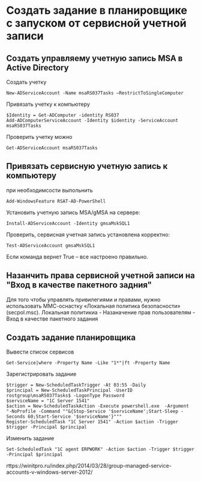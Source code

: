 # Создать задание в планировщике с запуском от сервисной учетной записи
## Создать управляему учетную запись MSA в Active Directory 
Создать учетку 
```
New-ADServiceAccount -Name msaRS037Tasks –RestrictToSingleComputer
```
Привязать учетку к компьютеру
```
$Identity = Get-ADComputer -identity RS037
Add-ADComputerServiceAccount -Identity $identity -ServiceAccount msaRS037Tasks
```
Проверить учетку можно
```
Get-ADServiceAccount msaRS037Tasks
```
## Привязать сервисную учетную запись к компьютеру
при необходимсости выпольнить
```
Add-WindowsFeature RSAT-AD-PowerShell
```
Установить учетную запись MSA/gMSA на сервере: 
```
Install-ADServiceAccount -Identity gmsaMskSQL1
```
Проверить, сервисная учетная запись установлена корректно: 
```
Test-ADServiceAccount gmsaMskSQL1
```
Если команда вернет True – все настроено правильно. 

## Назанчить права сервисной учетной записи на "Вход в качестве пакетного задния"
Для того чтобы управлять привилегиями и правами, нужно использовать ММС-оснастку «Локальная политика безопасности» (secpol.msc). 
Локальная политикиа - Назаначение прав пользователям - Вход в качестве пакетного задания 

## Создать задание планировщика
Вывести список сервисов
```
Get-Service|where -Property Name -Like "1*"|ft -Property Name
```
Зарегистрировать задание
```
$trigger = New-ScheduledTaskTrigger -At 03:55 -Daily
$principal = New-ScheduledTaskPrincipal -UserID rostgroup\msaRS037Tasks$ -LogonType Password
$serviceName = "1C Server 1541"
$action = New-ScheduledTaskAction -Execute powershell.exe  -Argument "-NoProfile -Command ""&{Stop-Service '$serviceName';Start-Sleep -Seconds 60;Start-Service '$serviceName'}"""
Register-ScheduledTask "1C Server 1541" -Action $action -Trigger $trigger -Principal $principal
```
Изменить задание
```
Set-ScheduledTask "1C agent ERPWORK" -Action $action -Trigger $trigger -Principal $principal
```

rttps://winitpro.ru/index.php/2014/03/28/group-managed-service-accounts-v-windows-server-2012/
